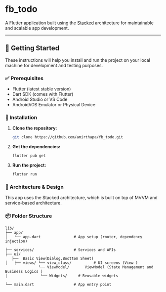 # fb_todo


A Flutter application built using the [Stacked](https://pub.dev/packages/stacked) architecture for maintainable and scalable app development.

---

## 🚀 Getting Started

These instructions will help you install and run the project on your local machine for development and testing purposes.

### ✅ Prerequisites

- Flutter (latest stable version)
- Dart SDK (comes with Flutter)
- Android Studio or VS Code
- Android/iOS Emulator or Physical Device

### 🔧 Installation

1. **Clone the repository:**
   ``` bash
   git clone https://github.com/amirthapa/fb_todo.git
   
2. **Get the dependencies:**
    ``` bash
    flutter pub get

3. **Run the project:** 
    ``` bash
    flutter run

### 🧱 Architecture & Design
This app uses the Stacked architecture, which is built on top of MVVM and service-based architecture.

###  📦 Folder Structure
 ```
lib/
├── app/
│   └── app.dart               # App setup (router, dependency injection)
 
├── services/                  # Services and APIs
├── ui/
    ├──  Basic View(Dialog,Boottom Sheet)
│   ├── views/ └── view_class/          # UI screens (View )
                └── ViewModel/       ViewModel (State Management and Business Logics )         
│               └── Widgets/     # Reusable widgets
                                 
└── main.dart                  # App entry point

      

